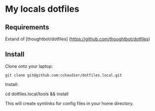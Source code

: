 My locals dotfiles
===================

Requirements
------------

Extand of [thoughtbot/dotfiles] (https://github.com/thoughtbot/dotfiles)

Install
-------

Clone onto your laptop:

	git clone git@github.com:cchaudier/dotfiles.local.git

Install:

  cd dotfiles.local/tools && install

This will create symlinks for config files in your home directory.
